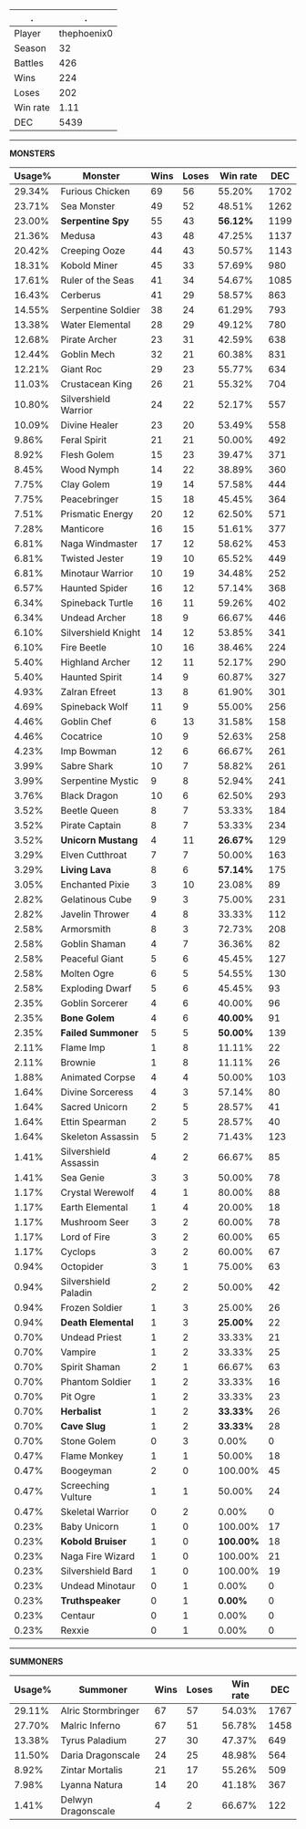 .|.
|-|-
Player|thephoenix0
Season|32
Battles|426
Wins|224
Loses|202
Win rate|1.11
DEC|5439

---
**MONSTERS**

Usage%|Monster|Wins|Loses|Win rate|DEC|
-|-|-|-|-|-|
29.34%|Furious Chicken|69|56|55.20%|1702|
23.71%|Sea Monster|49|52|48.51%|1262|
23.00%|**Serpentine Spy**|55|43|**56.12%**|1199|
21.36%|Medusa|43|48|47.25%|1137|
20.42%|Creeping Ooze|44|43|50.57%|1143|
18.31%|Kobold Miner|45|33|57.69%|980|
17.61%|Ruler of the Seas|41|34|54.67%|1085|
16.43%|Cerberus|41|29|58.57%|863|
14.55%|Serpentine Soldier|38|24|61.29%|793|
13.38%|Water Elemental|28|29|49.12%|780|
12.68%|Pirate Archer|23|31|42.59%|638|
12.44%|Goblin Mech|32|21|60.38%|831|
12.21%|Giant Roc|29|23|55.77%|634|
11.03%|Crustacean King|26|21|55.32%|704|
10.80%|Silvershield Warrior|24|22|52.17%|557|
10.09%|Divine Healer|23|20|53.49%|558|
9.86%|Feral Spirit|21|21|50.00%|492|
8.92%|Flesh Golem|15|23|39.47%|371|
8.45%|Wood Nymph|14|22|38.89%|360|
7.75%|Clay Golem|19|14|57.58%|444|
7.75%|Peacebringer|15|18|45.45%|364|
7.51%|Prismatic Energy|20|12|62.50%|571|
7.28%|Manticore|16|15|51.61%|377|
6.81%|Naga Windmaster|17|12|58.62%|453|
6.81%|Twisted Jester|19|10|65.52%|449|
6.81%|Minotaur Warrior|10|19|34.48%|252|
6.57%|Haunted Spider|16|12|57.14%|368|
6.34%|Spineback Turtle|16|11|59.26%|402|
6.34%|Undead Archer|18|9|66.67%|446|
6.10%|Silvershield Knight|14|12|53.85%|341|
6.10%|Fire Beetle|10|16|38.46%|224|
5.40%|Highland Archer|12|11|52.17%|290|
5.40%|Haunted Spirit|14|9|60.87%|327|
4.93%|Zalran Efreet|13|8|61.90%|301|
4.69%|Spineback Wolf|11|9|55.00%|256|
4.46%|Goblin Chef|6|13|31.58%|158|
4.46%|Cocatrice|10|9|52.63%|258|
4.23%|Imp Bowman|12|6|66.67%|261|
3.99%|Sabre Shark|10|7|58.82%|261|
3.99%|Serpentine Mystic|9|8|52.94%|241|
3.76%|Black Dragon|10|6|62.50%|293|
3.52%|Beetle Queen|8|7|53.33%|184|
3.52%|Pirate Captain|8|7|53.33%|234|
3.52%|**Unicorn Mustang**|4|11|**26.67%**|129|
3.29%|Elven Cutthroat|7|7|50.00%|163|
3.29%|**Living Lava**|8|6|**57.14%**|175|
3.05%|Enchanted Pixie|3|10|23.08%|89|
2.82%|Gelatinous Cube|9|3|75.00%|231|
2.82%|Javelin Thrower|4|8|33.33%|112|
2.58%|Armorsmith|8|3|72.73%|208|
2.58%|Goblin Shaman|4|7|36.36%|82|
2.58%|Peaceful Giant|5|6|45.45%|127|
2.58%|Molten Ogre|6|5|54.55%|130|
2.58%|Exploding Dwarf|5|6|45.45%|93|
2.35%|Goblin Sorcerer|4|6|40.00%|96|
2.35%|**Bone Golem**|4|6|**40.00%**|91|
2.35%|**Failed Summoner**|5|5|**50.00%**|139|
2.11%|Flame Imp|1|8|11.11%|22|
2.11%|Brownie|1|8|11.11%|26|
1.88%|Animated Corpse|4|4|50.00%|103|
1.64%|Divine Sorceress|4|3|57.14%|80|
1.64%|Sacred Unicorn|2|5|28.57%|41|
1.64%|Ettin Spearman|2|5|28.57%|40|
1.64%|Skeleton Assassin|5|2|71.43%|123|
1.41%|Silvershield Assassin|4|2|66.67%|85|
1.41%|Sea Genie|3|3|50.00%|78|
1.17%|Crystal Werewolf|4|1|80.00%|88|
1.17%|Earth Elemental|1|4|20.00%|18|
1.17%|Mushroom Seer|3|2|60.00%|78|
1.17%|Lord of Fire|3|2|60.00%|65|
1.17%|Cyclops|3|2|60.00%|67|
0.94%|Octopider|3|1|75.00%|63|
0.94%|Silvershield Paladin|2|2|50.00%|42|
0.94%|Frozen Soldier|1|3|25.00%|26|
0.94%|**Death Elemental**|1|3|**25.00%**|22|
0.70%|Undead Priest|1|2|33.33%|21|
0.70%|Vampire|1|2|33.33%|25|
0.70%|Spirit Shaman|2|1|66.67%|63|
0.70%|Phantom Soldier|1|2|33.33%|16|
0.70%|Pit Ogre|1|2|33.33%|23|
0.70%|**Herbalist**|1|2|**33.33%**|26|
0.70%|**Cave Slug**|1|2|**33.33%**|28|
0.70%|Stone Golem|0|3|0.00%|0|
0.47%|Flame Monkey|1|1|50.00%|18|
0.47%|Boogeyman|2|0|100.00%|45|
0.47%|Screeching Vulture|1|1|50.00%|24|
0.47%|Skeletal Warrior|0|2|0.00%|0|
0.23%|Baby Unicorn|1|0|100.00%|17|
0.23%|**Kobold Bruiser**|1|0|**100.00%**|18|
0.23%|Naga Fire Wizard|1|0|100.00%|21|
0.23%|Silvershield Bard|1|0|100.00%|19|
0.23%|Undead Minotaur|0|1|0.00%|0|
0.23%|**Truthspeaker**|0|1|**0.00%**|0|
0.23%|Centaur|0|1|0.00%|0|
0.23%|Rexxie|0|1|0.00%|0|

---
**SUMMONERS**

Usage%|Summoner|Wins|Loses|Win rate|DEC|
-|-|-|-|-|-|
29.11%|Alric Stormbringer|67|57|54.03%|1767|
27.70%|Malric Inferno|67|51|56.78%|1458|
13.38%|Tyrus Paladium|27|30|47.37%|649|
11.50%|Daria Dragonscale|24|25|48.98%|564|
8.92%|Zintar Mortalis|21|17|55.26%|509|
7.98%|Lyanna Natura|14|20|41.18%|367|
1.41%|Delwyn Dragonscale|4|2|66.67%|122|
